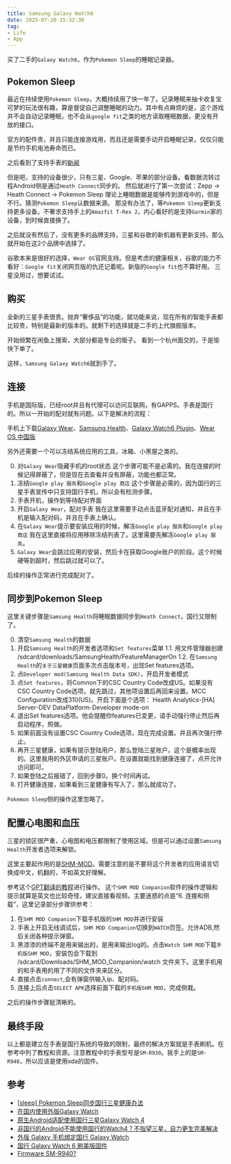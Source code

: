 ```yaml
---
title: Samsung Galaxy Watch6
date: 2025-07-20 15:32:30
tag:
- Life
- App
---
```

买了二手的`Galaxy Watch6`，作为`Pokemon Sleep`的睡眠记录器。

<!--more-->

## Pokemon Sleep
最近在持续使用`Pokemon Sleep`，大概持续用了快一年了。记录睡眠来抽卡收复宝可梦的玩法很有趣，算是督促自己调整睡眠的动力。其中有点麻烦的是，这个游戏并不会自动记录睡眠，也不会从`google fit`之类的地方读取睡眠数据，更没有开放的接口。

官方的配件贵，并且只能连接游戏用，而且还是需要手动开启睡眠记录，仅仅只能是节约手机电池寿命而已。

之后看到了支持手表的[新闻](https://www.pokemonsleep.net/zh/news/313830373539363336333638393439323439/)

但是吧，支持的设备很少，只有三星、Google、苹果的部分设备。看数据流转过程Android侧是通过`Heath Connect`同步的。
然后就进行了第一次尝试：Zepp -> Heath Connect -> Pokemon Sleep
理论上睡眠数据是能够传到游戏中的，但是不行。猜测`Pokemon Sleep`认数据来源。
那没有办法了，等`Pokemon Sleep`更新支持更多设备。不奢求支持手上的`Amazfit T-Rex 2`，内心看好的是支持`Garmin`家的设备，到时候直接换了。

之后就没有然后了，没有更多的品牌支持，三星和谷歌的新机器有更新支持。那么就开始在这2个品牌中选择了。

谷歌本来是很好的选择，`Wear OS`官网支持。但是考虑的健康相关，谷歌的能力不看好：`Google fit`关闭网页版的仇还记着呢。新版的`Google fit`也不算好用。
三星没用过，想要试试。

## 购买
全新的三星手表很贵。抛弃“奢侈品”的功能，就功能来说，现在所有的智能手表都比较贵，特别是最新的版本的。就剩下的选择就是二手的上代旗舰版本。

开始频繁在闲鱼上搜索，大部分都是专业的贩子。
看到一个杭州面交的，于是愉快下单了。

这样，`Samsung Galaxy Watch6`就到手了。

## 连接
手机是国际版，已经root并且有代理可以访问互联网，有GAPPS。手表是国行的。所以一开始的配对就有问题。以下是解决的流程：

手机上下载[Galaxy Wear](https://play.google.com/store/apps/details?id=com.samsung.android.app.watchmanager)、[Samsung Health](https://play.google.com/store/apps/details?id=com.sec.android.app.shealth)、[Galaxy Watch6 Plugin](https://play.google.com/store/apps/details?id=com.samsung.wearable.watch6plugin)、[Wear OS 中国版](https://www.apkmirror.com/apk/google-inc/wear-os-by-google-china/)

另外还需要一个可以冻结系统应用的工具，冰箱、小黑屋之类的。

0. 对`Galaxy Wear`隐藏手机的root状态
    这个步骤可能不是必需的。我在连接的时候记得屏蔽了，但是现在去查看并没有屏蔽，功能也都正常。
1. 冻结`Google play 服务`和`Google play 商店`
    这个步骤是必需的，因为国行的三星手表宣传中只支持国行手机，所以会有检测步骤。
2. 手表开机，操作到等待配对界面
3. 开启`Galaxy Wear`，配对手表
    我在这里需要手动点击蓝牙配对通知，并且在手机是输入配对码，并且在手表上确认。
4. 在`Galaxy Wear`提示要安装应用的时候，解冻`Google play 服务`和`Google play 商店`
    我在这里直接将应用移除冻结列表了。这里需要先解冻`Google play 服务`。
5. `Galaxy Wear`会跳过应用的安装，然后卡在获取Google账户的阶段。这个时候硬等到超时，然后跳过就可以了。

后续的操作正常进行完成配对了。

## 同步到Pokemon Sleep
这里关键步骤是`Samsung Health`将睡眠数据同步到`Heath Connect`，国行又限制了。

0. 清空`Samsung Health`的数据
1. 开启`Samsung Health`的开发者选项和`Set features`菜单
    1.1. 用文件管理器创建 /sdcard/downloads/SamsungHealth/FeatureManagerOn
    1.2. 在`Samsung Health`的`关于三星健康`页面多次点击版本号，出现Set features选项。
2. 点`Developer mod(Samsung Health Data SDK)`，开启开发者模式
3. 点`Set features`，将Comnon下的CSC Country Code改成US。如果没有CSC Country Code选项，就先跳过，其他项设置后再回来设置。MCC Configuration改成310(US)。开启下面是个选项：
    Health Analytics-[HA] Server-DEV
    DataPlatform-Developer mode-on
4. 退出Set features选项。他会提醒你features已变更，请手动强行停止然后再启动程序，照做。
5. 如果前面没有设置CSC Country Code选项，现在完成设置。并且再次强行停止。
6. 再开三星健康，如果有提示登陆用户，那么登陆三星账户。这个是概率出现的。这里我用的外区申请的三星账户。在设置就能找到健康连接了，点开允许访问即可。
7. 如果登陆之后报错了，回到步骤0。换个时间再试。
8. 打开健康连接，如果看到三星健康有写入了，那么就成功了。

`Pokemon Sleep`侧的操作这里忽略了。

## 配置心电图和血压
三星的锁区很严重，心电图和电压都限制了使用区域。但是可以通过设置`Samsung Health`开发者选项来解锁。

这里主要起作用的是[SHM-MOD](https://github.com/ITDev93/SHM-MOD)。需要注意的是不要将这个开发者的应用语言切换成中文，机翻的，不如英文好理解。

参考这个[GPT翻译的教程](https://www.lxtend.com/miscs/SHM_MOD_Installation_and_Setup_Guide)进行操作。
这个`SHM MOD Companion`软件的操作逻辑和提示就算是英文也比较奇怪，建议直接看视频。主要迷惑的点是“6. 连接和侧载”，这里记录部分步骤供参考：

1. 在`SHM MOD Companion`下载手机版的`SHM MOD`并进行安装
2. 手表上开启无线调试后，`SHM MOD Companion`切换到`WATCH`页签。允许ADB,然后关闭各种提示弹窗。
3. 黑漆漆的终端不是用来输出的，是用来输出log的。点击`Watch SHM MOD`下载`手机版SHM MOD`，安装包会下载到 /sdcard/Downloads/SHM_MOD_Companion/watch 文件夹下。这里手机用的和手表用的用了不同的文件夹来区分。
4. 直接点击`connect`,会有弹窗供输入ip、配对码。
5. 连接上后点击`SELECT APK`选择前面下载的`手机版SHM MOD`，完成侧栽。

之后的操作步骤挺清晰的。

## 最终手段

以上都是建立在手表是国行系统的导致的限制，最终的解决方案就是手表刷机。在参考中列了教程和资源。注意教程中的手表型号是`SM-R930`。我手上的是`SM-R940`，所以应该是使用xda的固件。

## 参考
- [\[sleep\] Pokemon Sleep同步国行三星健康办法](https://bbs.nga.cn/read.php?tid=41818001&forder_by=postdatedesc)
- [在国内使用外版Galaxy Watch](https://www.lxtend.com/240215-initialize-the-US-version-galaxy-watch-in-china/)
- [原生Android适配使用国行三星Galaxy Watch 4](https://cloud-atlas.readthedocs.io/zh-cn/latest/android/hack/cn_samsung_galaxy_watch_4_wich_android.html)
- [非国行的Android不能使用国行的Watch4？不指望三星，自力更生完美解决](https://blog.xuegaogg.com/posts/samsung-watch4-china-mainland/)
- [外版 Galaxy 手机绑定国行 Galaxy Watch](https://blog.mitsea.com/49096fb476814f208319a80e768de2b7/)
- [国行 Galaxy Watch 6 刷美版固件](https://blog.mitsea.com/59cbf09805f54eb1b286a4b18e589313/)
- [Firmware SM-R940?](https://xdaforums.com/t/firmware-sm-r940.4650248/post-89695649)